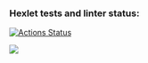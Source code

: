 ### Hexlet tests and linter status:
[![Actions Status](https://github.com/JuliaGrishaeva87/frontend-project-46/actions/workflows/hexlet-check.yml/badge.svg)](https://github.com/JuliaGrishaeva87/frontend-project-46/actions)

<a href="https://asciinema.org/a/IbO88NsoHTGoqNc6gaPDOCsrt" target="_blank"><img src="https://asciinema.org/a/IbO88NsoHTGoqNc6gaPDOCsrt.svg" /></a>